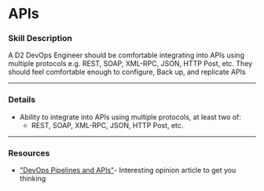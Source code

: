 # APIs

### Skill Description 
A D2 DevOps Engineer should be comfortable integrating into APIs using multiple protocols e.g. REST, SOAP, XML-RPC, JSON, HTTP Post, etc. They should feel comfortable enough to configure, Back up, and replicate APIs

----

### Details 
- Ability to integrate into APIs using multiple protocols, at least two of: 
  - REST, SOAP, XML-RPC, JSON, HTTP Post, etc.

----

### Resources
- ["DevOps Pipelines and APIs"](http://searchitoperations.techtarget.com/news/450298090/DevOps-pipelines-call-for-APIs-open-source-and-integration-skills)- Interesting opinion article to get you thinking
